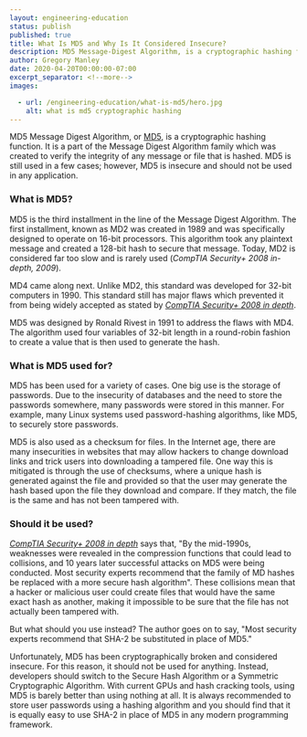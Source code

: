 ```yaml
---
layout: engineering-education
status: publish
published: true
title: What Is MD5 and Why Is It Considered Insecure?
description: MD5 Message-Digest Algorithm, is a cryptographic hashing function and is part of the Message Digest Algorithm family. It is insecure and should not be used in applications.
author: Gregory Manley
date: 2020-04-20T00:00:00-07:00
excerpt_separator: <!--more-->
images:

  - url: /engineering-education/what-is-md5/hero.jpg
    alt: what is md5 cryptographic hashing
---
```

MD5 Message Digest Algorithm, or [MD5](https://en.wikipedia.org/wiki/MD5), is a cryptographic hashing function. It is a part of the Message Digest Algorithm family which was created to verify the integrity of any message or file that is hashed. MD5 is still used in a few cases; however, MD5 is insecure and should not be used in any application.
<!--more-->

### What is MD5?
MD5 is the third installment in the line of the Message Digest Algorithm. The first installment, known as MD2 was created in 1989 and was specifically designed to operate on 16-bit processors. This algorithm took any plaintext message and created a 128-bit hash to secure that message. Today, MD2 is considered far too slow and is rarely used (*CompTIA Security+ 2008 in-depth, 2009*).

MD4 came along next. Unlike MD2, this standard was developed for 32-bit computers in 1990. This standard still has major flaws which prevented it from being widely accepted as stated by [*CompTIA Security+ 2008 in depth*](http://www.worldcat.org/oclc/752979537).

MD5 was designed by Ronald Rivest in 1991 to address the flaws with MD4. The algorithm used four variables of 32-bit length in a round-robin fashion to create a value that is then used to generate the hash.

### What is MD5 used for?
MD5 has been used for a variety of cases. One big use is the storage of passwords. Due to the insecurity of databases and the need to store the passwords somewhere, many passwords were stored in this manner. For example, many Linux systems used password-hashing algorithms, like MD5, to securely store passwords.

MD5 is also used as a checksum for files. In the Internet age, there are many insecurities in websites that may allow hackers to change download links and trick users into downloading a tampered file. One way this is mitigated is through the use of checksums, where a unique hash is generated against the file and provided so that the user may generate the hash based upon the file they download and compare. If they match, the file is the same and has not been tampered with.

### Should it be used?
[*CompTIA Security+ 2008 in depth*](http://www.worldcat.org/oclc/752979537) says that, "By the mid-1990s, weaknesses were revealed in the compression functions that could lead to collisions, and 10 years later successful attacks on MD5 were being conducted. Most security experts recommend that the family of MD hashes be replaced with a more secure hash algorithm". These collisions mean that a hacker or malicious user could create files that would have the same exact hash as another, making it impossible to be sure that the file has not actually been tampered with.

But what should you use instead? The author goes on to say, "Most security experts recommend that SHA-2 be substituted in place of MD5."

Unfortunately, MD5 has been cryptographically broken and considered insecure. For this reason, it should not be used for anything. Instead, developers should switch to the Secure Hash Algorithm or a Symmetric Cryptographic Algorithm. With current GPUs and hash cracking tools, using MD5 is barely better than using nothing at all. It is always recommended to store user passwords using a hashing algorithm and you should find that it is equally easy to use SHA-2 in place of MD5 in any modern programming framework.

